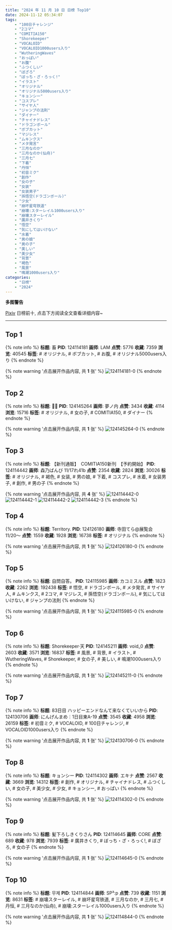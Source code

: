 ```yaml
---
title: "2024 年 11 月 10 日 日榜 Top10"
date: 2024-11-12 05:34:07
tags:
    - "100日チャレンジ"
    - "2コマ"
    - "COMITIA150"
    - "Shorekeeper"
    - "VOCALOID"
    - "VOCALOID1000users入り"
    - "WutheringWaves"
    - "おっぱい"
    - "お腹"
    - "ふつくしい"
    - "ぼざろ"
    - "ぼっち・ざ・ろっく!"
    - "イラスト"
    - "オリジナル"
    - "オリジナル5000users入り"
    - "キョンシー"
    - "コスプレ"
    - "サイヤ人"
    - "ジャンプの法則"
    - "ダイナー"
    - "チャイナドレス"
    - "ドラゴンボール"
    - "ボブカット"
    - "マジレス"
    - "ムキンクス"
    - "メタ発言"
    - "三月なのか"
    - "三月なのか(仙舟)"
    - "三月七"
    - "下着"
    - "丹恒"
    - "初音ミク"
    - "創作"
    - "女の子"
    - "女装"
    - "女装男子"
    - "孫悟空(ドラゴンボール)"
    - "少女"
    - "崩坏星穹铁道"
    - "崩壊:スターレイル1000users入り"
    - "崩壊スターレイル"
    - "廣井きくり"
    - "悟空"
    - "気にしてはいけない"
    - "水着"
    - "男の娘"
    - "男の子"
    - "美しい"
    - "美少女"
    - "背景"
    - "褐色"
    - "風景"
    - "鳴潮1000users入り"
categories:
    - "日榜"
    - "2024"
---
```


<i class="fa fa-triangle-exclamation"></i>**多图警告**<i class="fa fa-triangle-exclamation"></i>

[Pixiv](https://www.pixiv.net/) 日榜前十, 点击下方阅读全文查看详细内容~

<!-- more -->

---

## Top 1

{% note info %}
**标题**: 畜
**PID**: 124114181 **画师**: LAM
**点赞**: 5776 **收藏**: 7359 **浏览**: 40545
**标签**: # オリジナル, # ボブカット, # お腹, # オリジナル5000users入り
{% endnote %}

{% note warning '点击展开作品内容, 共 **1** 张' %}
![124114181-0](https://i.pixiv.re/img-original/img/2024/11/09/00/00/04/124114181_p0.jpg)
{% endnote %}

## Top 2

{% note info %}
**标题**: 🍒🐰
**PID**: 124145264 **画师**: 夢ノ内
**点赞**: 3434 **收藏**: 4114 **浏览**: 15716
**标签**: # オリジナル, # 女の子, # COMITIA150, # ダイナー
{% endnote %}

{% note warning '点击展开作品内容, 共 **1** 张' %}
![124145264-0](https://i.pixiv.re/img-original/img/2024/11/10/00/00/38/124145264_p0.jpg)
{% endnote %}

## Top 3

{% note info %}
**标题**: 【新刊通販】　COMITIA150新刊　【予約開始】
**PID**: 124114442 **画师**: 森乃ばんび 11/17れ41b
**点赞**: 2354 **收藏**: 2824 **浏览**: 30026
**标签**: # オリジナル, # 褐色, # 女装, # 男の娘, # 下着, # コスプレ, # 水着, # 女装男子, # 創作, # 男の子
{% endnote %}

{% note warning '点击展开作品内容, 共 **4** 张' %}
![124114442-0](https://i.pixiv.re/img-original/img/2024/11/09/00/01/18/124114442_p0.png)
![124114442-1](https://i.pixiv.re/img-original/img/2024/11/09/00/01/18/124114442_p1.png)
![124114442-2](https://i.pixiv.re/img-original/img/2024/11/09/00/01/18/124114442_p2.png)
![124114442-3](https://i.pixiv.re/img-original/img/2024/11/09/00/01/18/124114442_p3.png)
{% endnote %}

## Top 4

{% note info %}
**标题**: Territory.
**PID**: 124126180 **画师**: 寺田てら@展覧会11/20〜
**点赞**: 1559 **收藏**: 1928 **浏览**: 16738
**标签**: # オリジナル
{% endnote %}

{% note warning '点击展开作品内容, 共 **1** 张' %}
![124126180-0](https://i.pixiv.re/img-original/img/2024/11/09/12/00/35/124126180_p0.jpg)
{% endnote %}

## Top 5

{% note info %}
**标题**: 自問自答。
**PID**: 124115985 **画师**: カコミスル
**点赞**: 1823 **收藏**: 2262 **浏览**: 192438
**标签**: # 悟空, # ドラゴンボール, # メタ発言, # サイヤ人, # ムキンクス, # 2コマ, # マジレス, # 孫悟空(ドラゴンボール), # 気にしてはいけない, # ジャンプの法則
{% endnote %}

{% note warning '点击展开作品内容, 共 **1** 张' %}
![124115985-0](https://i.pixiv.re/img-original/img/2024/11/09/00/40/49/124115985_p0.jpg)
{% endnote %}

## Top 6

{% note info %}
**标题**: Shorekeeper·天
**PID**: 124145211 **画师**: void_0
**点赞**: 2603 **收藏**: 3571 **浏览**: 16837
**标签**: # 風景, # 背景, # イラスト, # WutheringWaves, # Shorekeeper, # 女の子, # 美しい, # 鳴潮1000users入り
{% endnote %}

{% note warning '点击展开作品内容, 共 **1** 张' %}
![124145211-0](https://i.pixiv.re/img-original/img/2024/11/10/00/00/27/124145211_p0.jpg)
{% endnote %}

## Top 7

{% note info %}
**标题**: 83日目 ハッピーエンドなんて来なくていいから
**PID**: 124130706 **画师**: にんげんまめ￤1日目東A-19
**点赞**: 3545 **收藏**: 4958 **浏览**: 26159
**标签**: # 初音ミク, # VOCALOID, # 100日チャレンジ, # VOCALOID1000users入り
{% endnote %}

{% note warning '点击展开作品内容, 共 **1** 张' %}
![124130706-0](https://i.pixiv.re/img-original/img/2024/11/09/15/51/35/124130706_p0.png)
{% endnote %}

## Top 8

{% note info %}
**标题**: キョンシー
**PID**: 124114302 **画师**: エキナ
**点赞**: 2567 **收藏**: 3669 **浏览**: 14312
**标签**: # 創作, # オリジナル, # チャイナドレス, # ふつくしい, # 女の子, # 美少女, # 少女, # キョンシー, # おっぱい
{% endnote %}

{% note warning '点击展开作品内容, 共 **1** 张' %}
![124114302-0](https://i.pixiv.re/img-original/img/2024/11/09/00/00/24/124114302_p0.jpg)
{% endnote %}

## Top 9

{% note info %}
**标题**: 髪下ろしきくりさん
**PID**: 124114645 **画师**: CORE
**点赞**: 689 **收藏**: 978 **浏览**: 7939
**标签**: # 廣井きくり, # ぼっち・ざ・ろっく!, # ぼざろ, # 女の子
{% endnote %}

{% note warning '点击展开作品内容, 共 **1** 张' %}
![124114645-0](https://i.pixiv.re/img-original/img/2024/11/09/00/03/44/124114645_p0.png)
{% endnote %}

## Top 10

{% note info %}
**标题**: 무제
**PID**: 124114844 **画师**: SP³:p
**点赞**: 739 **收藏**: 1151 **浏览**: 8631
**标签**: # 崩壊スターレイル, # 崩坏星穹铁道, # 三月なのか, # 三月七, # 丹恒, # 三月なのか(仙舟), # 崩壊:スターレイル1000users入り
{% endnote %}

{% note warning '点击展开作品内容, 共 **1** 张' %}
![124114844-0](https://i.pixiv.re/img-original/img/2024/11/09/00/08/03/124114844_p0.png)
{% endnote %}
